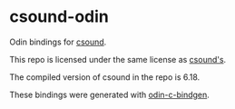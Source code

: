 # csound-odin
Odin bindings for [csound](https://github.com/csound/csound).

This repo is licensed under the same license as [csound's](https://github.com/csound/csound/?tab=LGPL-2.1-1-ov-file#readme).

The compiled version of csound in the repo is 6.18.

These bindings were generated with [odin-c-bindgen](https://github.com/karl-zylinski/odin-c-bindgen).
